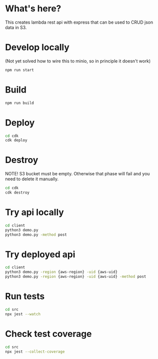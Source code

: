 # What's here?

This creates lambda rest api with express that can be used to CRUD json data in S3.

# Develop locally

(Not yet solved how to wire this to minio, so in principle it doesn't work)

```bash
npm run start
```

# Build

```bash
npm run build
```

# Deploy

```bash
cd cdk
cdk deploy
```

# Destroy

NOTE! S3 bucket must be empty. Otherwise that phase will fail and you need to delete it manually.

```bash
cd cdk
cdk destroy
```

# Try api locally

```bash
cd client
python3 demo.py
python3 demo.py -method post
```

# Try deployed api

```bash
cd client
python3 demo.py -region {aws-region} -uid {aws-uid}
python3 demo.py -region {aws-region} -uid {aws-uid} -method post
```

# Run tests

```bash
cd src
npx jest --watch
```

# Check test coverage

```bash
cd src
npx jest --collect-coverage
```
